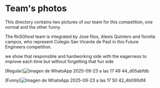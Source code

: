 Team's photos
====

This directory contains two pictures of our team for this competition, one normal and the other funny.

The RoSGhost team is integrated by Jose filos, Alexis Quintero and fiorella campos, who represent Colegio San Vicente de Paúl in this Future Engineers competition.

we show that responsible and hardworking side with the eagerness to improve each time but without forgetting that fun side

[Regular]![Imagen de WhatsApp 2025-09-23 a las 17 49 44_d05abfdb](https://github.com/user-attachments/assets/e22bce25-d07e-4034-8862-08f74c87159b)


[Funny]![Imagen de WhatsApp 2025-09-23 a las 17 50 42_4b090df4](https://github.com/user-attachments/assets/6a4629cf-b137-405f-9359-85e8d57e248e)


